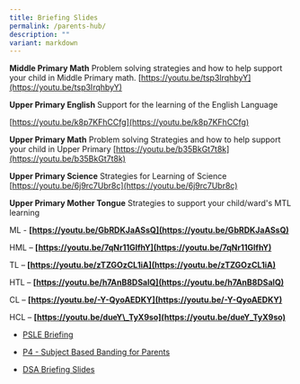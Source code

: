 ```yaml
---
title: Briefing Slides
permalink: /parents-hub/
description: ""
variant: markdown
---
```

**Middle Primary Math**
Problem solving strategies and how to help support your child in Middle Primary math.
[https://youtu.be/tsp3IrqhbyY](https://youtu.be/tsp3IrqhbyY)

**Upper Primary English**
Support for the learning of the English Language

[https://youtu.be/k8p7KFhCCfg](https://youtu.be/k8p7KFhCCfg)

**Upper Primary Math**
Problem solving Strategies and how to help support your child in Upper Primary
[https://youtu.be/b35BkGt7t8k](https://youtu.be/b35BkGt7t8k)

**Upper Primary Science**
Strategies for Learning of Science
[https://youtu.be/6j9rc7Ubr8c](https://youtu.be/6j9rc7Ubr8c)

**Upper Primary Mother Tongue**
Strategies to support your child/ward's MTL learning

ML - **[https://youtu.be/GbRDKJaASsQ](https://youtu.be/GbRDKJaASsQ)**

HML – **[https://youtu.be/7qNr11GlfhY](https://youtu.be/7qNr11GlfhY)**

TL – **[https://youtu.be/zTZGOzCL1iA](https://youtu.be/zTZGOzCL1iA)**

HTL – **[https://youtu.be/h7AnB8DSalQ](https://youtu.be/h7AnB8DSalQ)**

CL – **[https://youtu.be/-Y-QyoAEDKY](https://youtu.be/-Y-QyoAEDKY)**

HCL – **[https://youtu.be/dueY\_TyX9so](https://youtu.be/dueY_TyX9so)**



* [PSLE Briefing](https://sites.google.com/moe.edu.sg/wgps-2021pslebriefing/home)

*   [P4 - Subject Based Banding for Parents](https://www.westgrovepri.moe.edu.sg/files/SBB%20Briefing%20for%20Parents%20(School%20website).pdf)

    
*   [DSA Briefing Slides](https://youtu.be/kFgnFLu8pfc)